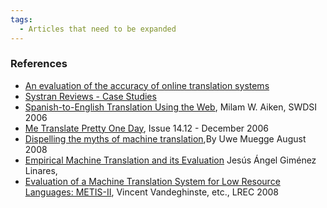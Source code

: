 ```yaml
---
tags:
  - Articles that need to be expanded
---
```

### References

- [An evaluation of the accuracy of online translation systems](https://scholarworks.lib.csusb.edu/cgi/viewcontent.cgi?article=1122&context=ciima)
- [Systran Reviews - Case Studies](http://www.translationsoftware4u.com/sys-testimonies.php)
- [Spanish-to-English Translation Using the Web](http://www.swdsi.org/swdsi06/Proceedings06/Papers/IBT04.pdf),
  Milam W. Aiken, SWDSI 2006
- [Me Translate Pretty One Day](https://www.wired.com/2006/12/translate/), Issue
  14.12 - December 2006
- [Dispelling the myths of machine translation](https://www.tcworld.info/index.php?id=91),By Uwe Muegge
  August 2008
- [Empirical Machine Translation and its Evaluation](http://www.sepln.org/monografiasSEPLN/monografia-jgimenez-sepln.pdf)
  Jesús Ángel Giménez Linares,
- [Evaluation of a Machine Translation System for Low Resource Languages: METIS-II](http://www.lrec-conf.org/proceedings/lrec2008/pdf/116_paper.pdf),
  Vincent Vandeghinste, etc., LREC 2008
